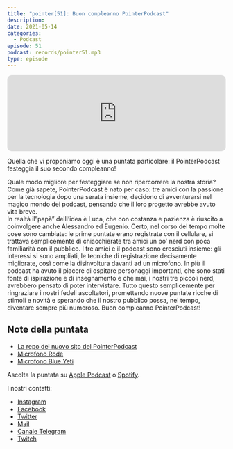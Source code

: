 ```yaml
---
title: "pointer[51]: Buon compleanno PointerPodcast"
description:
date: 2021-05-14
categories:
  - Podcast
episode: 51
podcast: records/pointer51.mp3
type: episode
---
```


<iframe src="https://embed.podcasts.apple.com/us/podcast/pointer-51-buon-compleanno-pointerpodcast/id1465505870?i=1000521723059&amp;itsct=podcast_box_player&amp;itscg=30200&amp;theme=auto" sandbox="allow-forms allow-popups allow-same-origin allow-scripts allow-top-navigation-by-user-activation" allow="autoplay *; encrypted-media *;" style="width: 100%; max-width: 660px; overflow: hidden; border-radius: 10px; background: transparent none repeat scroll 0% 0%;" height="175px" frameborder="0"></iframe>

Quella che vi proponiamo oggi è una puntata particolare: il PointerPodcast festeggia il suo secondo compleanno!

Quale modo migliore per festeggiare se non ripercorrere la nostra storia?
Come già sapete, PointerPodcast è nato per caso: tre amici con la passione per la tecnologia dopo una serata insieme, decidono di avventurarsi nel magico mondo dei podcast, pensando che il loro progetto avrebbe avuto vita breve.  
In realtà il”papà” delll’idea è Luca, che con costanza e pazienza è riuscito a coinvolgere anche Alessandro ed Eugenio.
Certo, nel corso del tempo molte cose sono cambiate: le prime puntate erano registrate con il cellulare, si trattava semplicemente di chiacchierate tra amici un po’ nerd con poca familiarità con il pubblico.
I tre amici e il podcast sono cresciuti insieme: gli interessi si sono ampliati, le tecniche di registrazione decisamente migliorate, così come la disinvoltura davanti ad un microfono. In più il podcast ha avuto il piacere di ospitare personaggi importanti, che sono stati fonte di ispirazione e di insegnamento e che mai, i nostri tre piccoli nerd, avrebbero pensato di poter intervistare.
Tutto questo semplicemente per ringraziare i nostri fedeli ascoltatori, promettendo nuove puntate ricche di stimoli e novità e sperando che il nostro pubblico possa, nel tempo, diventare sempre più numeroso.
Buon compleanno PointerPodcast!

## Note della puntata

- [La repo del nuovo sito del PointerPodcast](https://github.com/PointerPodcast/PointerSite)
- [Microfono Rode](https://www.amazon.it/Rode-NT-USB-Microfono-Condensatore-Compatibile/dp/B00KQPGRRE/)
- [Microfono Blue Yeti](https://www.amazon.it/Blue-Yeti-USB-Microphone-Slate/dp/B072PR6W8P/)

Ascolta la puntata su [Apple Podcast](https://podcasts.apple.com/it/podcast/pointerpodcast/id1465505870) o [Spotify](https://open.spotify.com/show/3XmDzcZv4rCIx1VpWrbrkh).

I nostri contatti:

- [Instagram](https://www.instagram.com/pointerpodcast/)
- [Facebook](https://www.facebook.com/pointerPodcast/)
- [Twitter](https://twitter.com/PointerPodcast)
- [Mail](info@pointerpodcast.it)
- [Canale Telegram](https://t.me/PointerPodcast)
- [Twitch](https://www.twitch.tv/pointerpodcast)